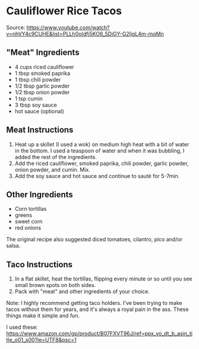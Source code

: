 # Cauliflower Rice Tacos

Source: https://www.youtube.com/watch?v=nhVY4c9CUHE&list=PLLh0oIdfj5KO6_5DiGY-G2ljgL4m-mqMn

## "Meat" Ingredients
* 4 cups riced cauliflower
* 1 tbsp smoked paprika
* 1 tbsp chili powder
* 1/2 tbsp garlic powder
* 1/2 tbsp onion powder
* 1 tsp cumin
* 3 tbsp soy sauce
* hot sauce (optional)

## Meat Instructions
1. Heat up a skillet (I used a wok) on medium high heat with a bit of water in the bottom. I used a teaspoon of water and when it was bubbling, I added the rest of the ingredients. 
2. Add the riced cauliflower, smoked paprika, chili powder, garlic powder, onion powder, and cumin.  Mix.  
3. Add the soy sauce and hot sauce and continue to sauté for 5-7min.

## Other Ingredients
* Corn tortillas
* greens
* sweet corn
* red onions

The original recipe also suggested diced tomatoes, cilantro, pico and/or salsa.

## Taco Instructions
1. In a flat skillet, heat the tortillas, flipping every minute or so until you see small brown spots on both sides. 
2. Pack with "meat" and other ingredients of your choice. 

Note: I highly recommend getting taco holders. I've been trying to make tacos without them for years, and it's always a royal pain in the ass. These things make it simple and fun. 

I used these: https://www.amazon.com/gp/product/B07FXVT96J/ref=ppx_yo_dt_b_asin_title_o01_s00?ie=UTF8&psc=1
